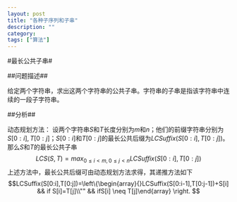 ```yaml
---
layout: post
title: "各种子序列和子串"
description: ""
category:
tags: ["算法"]
---
```


#最长公共子串#

##问题描述##

 给定两个字符串，求出这两个字符串的公共子串。字符串的子串是指该字符串中连续的一段子字符串。

##分析##

动态规划方法：
设两个字符串$S$和$T$长度分别为$m$和$n$；他们的前缀字符串分别为$S[0:i],T[0:j]$；$S[0:i]$和$T[0:j]$的最长公共后缀为$LCSuffix(S[0:i],T[0:j])$。那么$S$和$T$的最长公共子串$$LCS(S,T)=max_{0 \leq i<m,0 \leq j<n}LCSuffix(S[0:i],T[0:j])$$
上述方法中，最长公共后缀可由动态规划方法求得，其递推方法如下
$$LCSuffix(S[0:i],T[0:j])=\left\{\begin{array}{}LCSuffix(S[0:i-1],T[0:j-1])+S[i] && if S[i]=T[j]\\"" && ifS[i] \neq T[j]\end{array} \right. $$